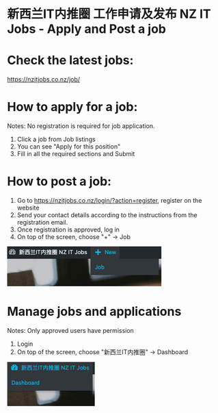 # 新西兰IT内推圈 工作申请及发布 NZ IT Jobs - Apply and Post a job

# Check the latest jobs:
https://nzitjobs.co.nz/job/

# How to apply for a job:
Notes: No registration is required for job application.
1. Click a job from Job listings 
2. You can see "Apply for this position"
3. Fill in all the required sections and Submit

# How to post a job:
1. Go to https://nzitjobs.co.nz/login/?action=register, register on the website
2. Send your contact details according to the instructions from the registration email.
3. Once registration is approved, log in
4. On top of the screen, choose "+" -> Job

![alt text](post.png "post new job")

# Manage jobs and applications
Notes: Only approved users have permission
1. Login
2. On top of the screen, choose "新西兰IT内推圈" -> Dashboard

![alt text](dashboard.png "manage")
